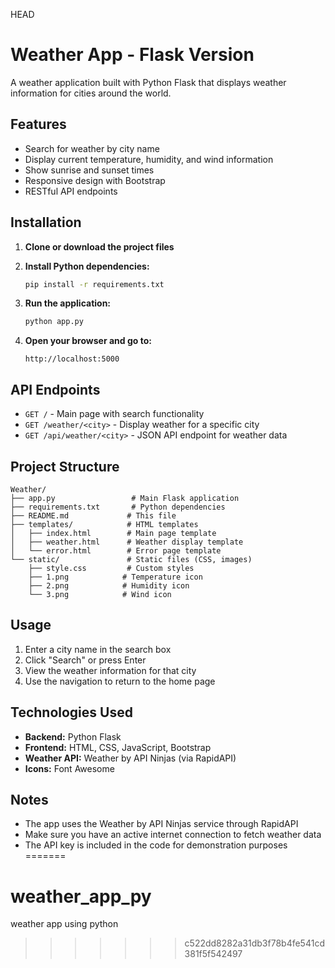 HEAD
# Weather App - Flask Version

A weather application built with Python Flask that displays weather information for cities around the world.

## Features

- Search for weather by city name
- Display current temperature, humidity, and wind information
- Show sunrise and sunset times
- Responsive design with Bootstrap
- RESTful API endpoints

## Installation

1. **Clone or download the project files**

2. **Install Python dependencies:**
   ```bash
   pip install -r requirements.txt
   ```

3. **Run the application:**
   ```bash
   python app.py
   ```

4. **Open your browser and go to:**
   ```
   http://localhost:5000
   ```

## API Endpoints

- `GET /` - Main page with search functionality
- `GET /weather/<city>` - Display weather for a specific city
- `GET /api/weather/<city>` - JSON API endpoint for weather data

## Project Structure

```
Weather/
├── app.py                 # Main Flask application
├── requirements.txt       # Python dependencies
├── README.md             # This file
├── templates/            # HTML templates
│   ├── index.html        # Main page template
│   ├── weather.html      # Weather display template
│   └── error.html        # Error page template
└── static/               # Static files (CSS, images)
    ├── style.css         # Custom styles
    ├── 1.png            # Temperature icon
    ├── 2.png            # Humidity icon
    └── 3.png            # Wind icon
```

## Usage

1. Enter a city name in the search box
2. Click "Search" or press Enter
3. View the weather information for that city
4. Use the navigation to return to the home page

## Technologies Used

- **Backend:** Python Flask
- **Frontend:** HTML, CSS, JavaScript, Bootstrap
- **Weather API:** Weather by API Ninjas (via RapidAPI)
- **Icons:** Font Awesome

## Notes

- The app uses the Weather by API Ninjas service through RapidAPI
- Make sure you have an active internet connection to fetch weather data
- The API key is included in the code for demonstration purposes 
=======
# weather_app_py
weather app using python
>>>>>>> c522dd8282a31db3f78b4fe541cd381f5f542497
